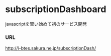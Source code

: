 # subscriptionDashboard
javascriptを習い始めて初のサービス開発

### URL
http://i-btes.sakura.ne.jp/subscriptionDash/
